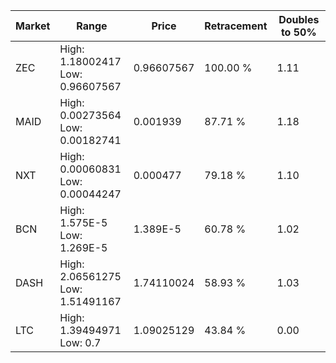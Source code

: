 | Market | Range | Price| Retracement | Doubles to 50% |
| --- | --- | --- | --- | --- |
| ZEC | High: 1.18002417<br />Low: 0.96607567 | 0.96607567 | 100.00 % | 1.11 |
| MAID | High: 0.00273564<br />Low: 0.00182741 | 0.001939 | 87.71 % | 1.18 |
| NXT | High: 0.00060831<br />Low: 0.00044247 | 0.000477 | 79.18 % | 1.10 |
| BCN | High: 1.575E-5<br />Low: 1.269E-5 | 1.389E-5 | 60.78 % | 1.02 |
| DASH | High: 2.06561275<br />Low: 1.51491167 | 1.74110024 | 58.93 % | 1.03 |
| LTC | High: 1.39494971<br />Low: 0.7 | 1.09025129 | 43.84 % | 0.00 |

